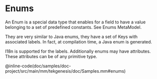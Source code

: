 # Enums

An Enum is a special data type that enables for a field to have a value belonging to a set of predefined constants. See Enums MetaModel.

They are very similar to Java enums, they have a set of Keys with associated labels. In fact, at compilation time, a Java enum is generated.

I18n is supported for the labels. Additionally enums may have attributes. These attributes can be of any primitive type.

@inline-code(doc/samples/doc-project/src/main/mm/tekgenesis/doc/Samples.mm#enums)
